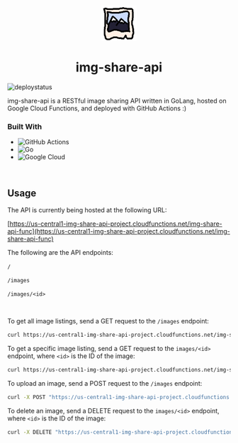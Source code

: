 
 <div align="center">
 <a href="https://github.com/anthonyjdelpino/img-share-api">
    <img src="logo.svg" alt="Logo" width="80" height="80">
  </a>

# img-share-api
</div>

![deploystatus](https://github.com/anthonyjdelpino/img-share-api/actions/workflows/main.yml/badge.svg?branch=prod)


img-share-api is a RESTful image sharing API written in GoLang, hosted on Google Cloud Functions, and deployed with GitHub Actions :)

### Built With
* ![GitHub Actions](https://img.shields.io/badge/github%20actions-%232671E5.svg?style=for-the-badge&logo=githubactions&logoColor=white)
* ![Go](https://img.shields.io/badge/go-%2300ADD8.svg?style=for-the-badge&logo=go&logoColor=white)
* ![Google Cloud](https://img.shields.io/badge/GoogleCloud-%234285F4.svg?style=for-the-badge&logo=google-cloud&logoColor=white)

&nbsp;

## Usage

The API is currently being hosted at the following URL: 

[https://us-central1-img-share-api-project.cloudfunctions.net/img-share-api-func](https://us-central1-img-share-api-project.cloudfunctions.net/img-share-api-func)

The following are the API endpoints:

`/`

`/images`

`/images/<id>`

&nbsp;

To get all image listings, send a GET request to the `/images` endpoint:

```bash
curl https://us-central1-img-share-api-project.cloudfunctions.net/img-share-api-func/images
```
To get a specific image listing, send a GET request to the `images/<id>` endpoint, where `<id>` is the ID of the image:

```bash
curl https://us-central1-img-share-api-project.cloudfunctions.net/img-share-api-func/images/IMAGE-ID
```

To upload an image, send a POST request to the `/images` endpoint:
```bash
curl -X POST "https://us-central1-img-share-api-project.cloudfunctions.net/img-share-api-func/images" -F file=@/PATH/TO/YOUR/IMAGE
```

To delete an image, send a DELETE request to the `images/<id>` endpoint, where `<id>` is the ID of the image:

```bash
curl -X DELETE "https://us-central1-img-share-api-project.cloudfunctions.net/img-share-api-func/images/IMAGE-ID"
```